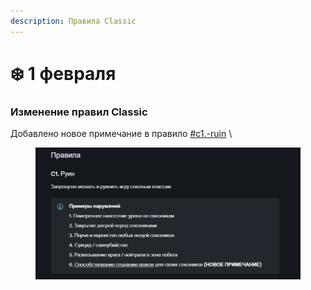```yaml
---
description: Правила Classic
---
```


# ❄️ 1 февраля

### Изменение правил Classic

Добавлено новое примечание в правило [#c1.-ruin](../../rules/classic.md#c1.-ruin "mention") \\

<figure><img src="../../.gitbook/assets/image (1) (1) (1).png" alt=""><figcaption></figcaption></figure>
